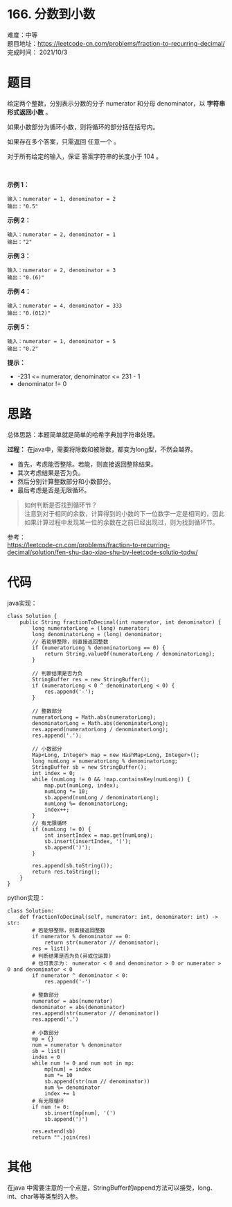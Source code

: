 # 166. 分数到小数
难度：中等   
题目地址：https://leetcode-cn.com/problems/fraction-to-recurring-decimal/   
完成时间：  2021/10/3   
# 题目
给定两个整数，分别表示分数的分子 numerator 和分母 denominator，以 **字符串形式返回小数** 。

如果小数部分为循环小数，则将循环的部分括在括号内。

如果存在多个答案，只需返回 任意一个 。

对于所有给定的输入，保证 答案字符串的长度小于 104 。

 

**示例 1：**
```
输入：numerator = 1, denominator = 2
输出："0.5"
```
**示例 2：**
```
输入：numerator = 2, denominator = 1
输出："2"
```
**示例 3：**
```
输入：numerator = 2, denominator = 3
输出："0.(6)"
```
**示例 4：**
```
输入：numerator = 4, denominator = 333
输出："0.(012)"
```
**示例 5：**
```
输入：numerator = 1, denominator = 5
输出："0.2"
```

**提示：**

+ -231 <= numerator, denominator <= 231 - 1
+ denominator != 0
# 思路

总体思路：本题简单就是简单的哈希字典加字符串处理。

**过程：**
在java中，需要将除数和被除数，都变为long型，不然会越界。  

+ 首先，考虑能否整除。若能，则直接返回整除结果。  
+ 其次考虑结果是否为负。  
+ 然后分别计算整数部分和小数部分。  
+ 最后考虑是否是无限循环。  


> 如何判断是否找到循环节？   
> 注意到对于相同的余数，计算得到的小数的下一位数字一定是相同的，因此如果计算过程中发现某一位的余数在之前已经出现过，则为找到循环节。

参考：  
https://leetcode-cn.com/problems/fraction-to-recurring-decimal/solution/fen-shu-dao-xiao-shu-by-leetcode-solutio-tqdw/

# 代码
java实现：   
```
class Solution {
    public String fractionToDecimal(int numerator, int denominator) {
        long numeratorLong = (long) numerator;
        long denominatorLong = (long) denominator;
        // 若能够整除，则直接返回整数
        if (numeratorLong % denominatorLong == 0) {
            return String.valueOf(numeratorLong / denominatorLong);
        }
        
        // 判断结果是否为负
        StringBuffer res = new StringBuffer();
        if (numeratorLong < 0 ^ denominatorLong < 0) {
            res.append('-');
        }

        // 整数部分
        numeratorLong = Math.abs(numeratorLong);
        denominatorLong = Math.abs(denominatorLong);
        res.append(numeratorLong / denominatorLong);
        res.append('.');

        // 小数部分
        Map<Long, Integer> map = new HashMap<Long, Integer>();
        long numLong = numeratorLong % denominatorLong;
        StringBuffer sb = new StringBuffer();
        int index = 0;
        while (numLong != 0 && !map.containsKey(numLong)) {
            map.put(numLong, index);
            numLong *= 10;
            sb.append(numLong / denominatorLong);
            numLong %= denominatorLong;
            index++;
        }
        // 有无限循环
        if (numLong != 0) {
            int insertIndex = map.get(numLong);
            sb.insert(insertIndex, '(');
            sb.append(')');
        }
        
        res.append(sb.toString());
        return res.toString();
    }
}
```
python实现：   
```
class Solution:
    def fractionToDecimal(self, numerator: int, denominator: int) -> str:
        # 若能够整除，则直接返回整数
        if numerator % denominator == 0:
            return str(numerator // denominator);
        res = list()
        # 判断结果是否为负(异或位运算)
        # 也可表示为： numerator < 0 and denominator > 0 or numerator > 0 and denominator < 0
        if numerator ^ denominator < 0:
            res.append('-')

        # 整数部分
        numerator = abs(numerator)
        denominator = abs(denominator)
        res.append(str(numerator // denominator))
        res.append('.')

        # 小数部分
        mp = {}
        num = numerator % denominator
        sb = list()
        index = 0
        while num != 0 and num not in mp:
            mp[num] = index
            num *= 10
            sb.append(str(num // denominator))
            num %= denominator
            index += 1
        # 有无限循环
        if num != 0:
            sb.insert(mp[num], '(')
            sb.append(')')
        
        res.extend(sb)
        return "".join(res)
```
# 其他

在java 中需要注意的一个点是，StringBuffer的append方法可以接受，long、int、char等等类型的入参。